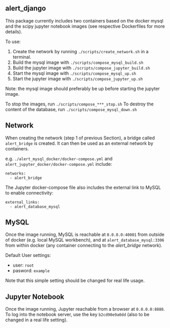 alert_django
-------------

This package currently includes two containers based on the docker mysql and the scipy jupyter notebook images (see respective Dockerfiles for more details).

To use:
1. Create the network by running `./scripts/create_network.sh` in a terminal.
2. Build the mysql image with `./scripts/compose_mysql_build.sh`
3. Build the jupyter image with `./scripts/compose_jupyter_build.sh`
4. Start the mysql image with `./scripts/compose_mysql_up.sh`
5. Start the jupyter image with `./scripts/compose_jupyter_up.sh`

Note: the mysql image should preferably be up before starting the jupyter image.

To stop the images, run `./scripts/compose_***_stop.sh`
To destroy the content of the database, run `./scripts/compose_mysql_down.sh`

Network
-------
When creating the network (step 1 of previous Section), a bridge called `alert_bridge` is created. It can then be used as an external network by containers.

e.g. `./alert_mysql_docker/docker-compose.yml` and `alert_jupyter_docker/docker-compose.yml` include:
```
networks:
  - alert_bridge
```

The Jupyter docker-compose file also includes the external link to MySQL to enable connectivity:
```
external_links:
  - alert_database_mysql
```

MySQL
------
Once the image running, MySQL is reachable at `0.0.0.0:40001` from outside of docker (e.g. local MySQL workbench), and at `alert_database_mysql:3306` from within docker (any container connecting to the *alert_bridge* network).

Default User settings:
- user: `root`
- pasword: `example`

Note that this simple setting should be changed for real life usage.

Jupyter Notebook
----------------
Once the image running, Jupyter reachable from a browser at `0.0.0.0:8888`. To log into the notebook server, use the key `b2cd90e9a0dd` (also to be changed in a real life setting).
